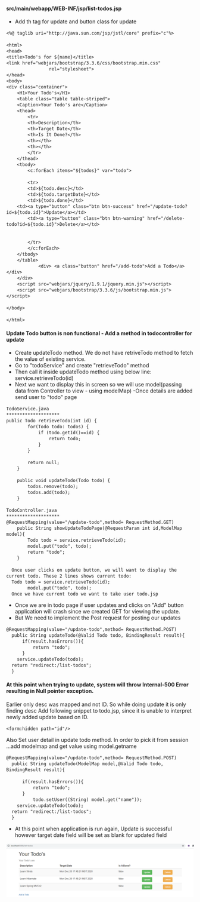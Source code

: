 
#### src/main/webapp/WEB-INF/jsp/list-todos.jsp
- Add th tag for update and button class for update
```
<%@ taglib uri="http://java.sun.com/jsp/jstl/core" prefix="c"%>

<html>
<head>
<title>Todo's for ${name}</title>
<link href="webjars/bootstrap/3.3.6/css/bootstrap.min.css"
	    		rel="stylesheet">
</head>
<body>
<div class="container">
	<H1>Your Todo's</H1>
	<table class="table table-striped">
	<Caption>Your Todo's are</Caption>
	<thead>
		<tr>
		<th>Description</th>
		<th>Target Date</th>
		<th>Is It Done?</th>
		<th></th>
		<th></th>
		</tr>
	</thead>
	<tbody>
		<c:forEach items="${todos}" var="todo">		
		
		<tr>
		<td>${todo.desc}</td>
		<td>${todo.targetDate}</td>
		<td>${todo.done}</td>
    <td><a type="button" class="btn btn-success" href="/update-todo?id=${todo.id}">Update</a></td>
		<td><a type="button" class="btn btn-warning" href="/delete-todo?id=${todo.id}">Delete</a></td>
		
		
		</tr>
		</c:forEach>
	</tbody>
	</table>
			<div> <a class="button" href="/add-todo">Add a Todo</a></div>
	</div>
	<script src="webjars/jquery/1.9.1/jquery.min.js"></script>
	<script src="webjars/bootstrap/3.3.6/js/bootstrap.min.js"></script>
	
</body>

</html>
```
#### Update Todo button is non functional - Add a method in todocontroller for update
- Create updateTodo method. We do not have retriveTodo method to fetch the value of existing service.
- Go to "todoService" and create "retrieveTodo" method
- Then call it inside updateTodo method using below line:
service.retrieveTodo(id)
- Next we want to display this in screen so we will use model(passing data from Controller to view - using modelMap)
-Once details are added send user to "todo" page
```
TodoService.java
********************
public Todo retrieveTodo(int id) {
		for(Todo todo: todos) {
			if (todo.getId()==id) {
				return todo;
			}
		}
    	
    	return null;    	
    }
    
    public void updateTodo(Todo todo) {
    	todos.remove(todo);
    	todos.add(todo);
    }
    
TodoController.java
********************
@RequestMapping(value="/update-todo",method= RequestMethod.GET)	
	public String showUpdateTodoPage(@RequestParam int id,ModelMap model){			
		Todo todo = service.retrieveTodo(id);
		model.put("todo", todo);
		return "todo";
	}
	
  Once user clicks on update button, we will want to display the current todo. These 2 lines shows current todo:
  Todo todo = service.retrieveTodo(id);
		model.put("todo", todo);
  Once we have current todo we want to take user todo.jsp
  ```
  - Once we are in todo page if user updates and clicks on "Add" button application will crash since we created GET for viewing the update. 
  - But We need to implement the Post request for posting our updates
  ```
  @RequestMapping(value="/update-todo",method= RequestMethod.POST)	
	public String updateTodo(@Valid Todo todo, BindingResult result){			
		if(result.hasErrors()){
			return "todo";
		}
	  service.updateTodo(todo);
	return "redirect:/list-todos";
	}
  ```
  #### At this point when trying to update, system will throw Internal-500 Error resulting in Null pointer exception.
  Earlier only desc was mapped and not ID. So while doing update it is only finding desc
  Add following snippet to todo.jsp, since it is unable to interpret newly added update based on ID. 
  ```
  <form:hidden path="id"/> 
  ```
 Also Set user detail in update todo method. In order to pick it from session ...add modelmap and get value using model.getname
  ```
  @RequestMapping(value="/update-todo",method= RequestMethod.POST)	
	public String updateTodo(ModelMap model,@Valid Todo todo, BindingResult result){	

		if(result.hasErrors()){
			return "todo";
		}
    		todo.setUser((String) model.get("name"));
	  service.updateTodo(todo);
	return "redirect:/list-todos";
	}
  ```
  - At this point when application is run again, Update is successful however target date field will be set as blank for updated field

<img src="GitImg-1.PNG">
